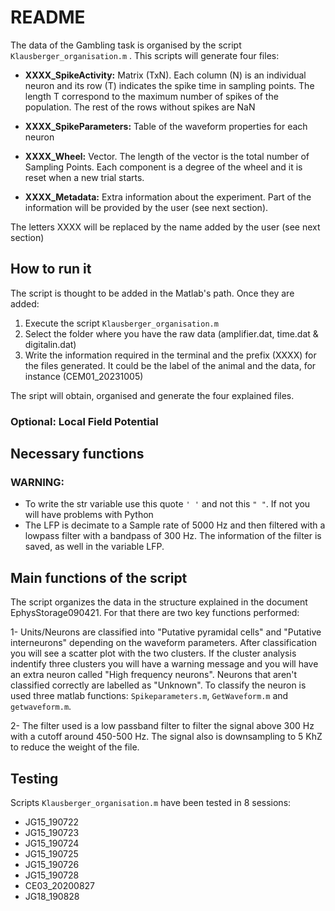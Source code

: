 # README

The data of the Gambling task is organised by the script `Klausberger_organisation.m` . This scripts will generate four files:
- **XXXX_SpikeActivity:** Matrix (TxN). Each column (N) is an individual neuron and its row (T) indicates the spike time in sampling points. The length T correspond to the maximum number of spikes of the population. The rest of the rows without spikes are NaN
  
- **XXXX_SpikeParameters:** Table of the waveform properties for each neuron

- **XXXX_Wheel:** Vector. The length of the vector is the total number of Sampling Points. Each component is a degree of the wheel and it is reset when a new trial starts.

- **XXXX_Metadata:** Extra information about the experiment. Part of the information will be provided by the user (see next section).

The letters XXXX will be replaced by the name added by the user (see next section)

## How to run it
The script is thought to be added in the Matlab's path. Once they are added:

1) Execute the script `Klausberger_organisation.m`
2) Select the folder where you have the raw data (amplifier.dat, time.dat & digitalin.dat)
3) Write the information required in the terminal and the prefix (XXXX) for the files generated. It could be the label of the animal and the data, for instance (CEM01_20231005)
  
The sript will obtain, organised and generate the four explained files.

### Optional: Local Field Potential 


## Necessary functions


### WARNING:
- To write the str variable use this quote `' '` and not this `" "`. If not you will have problems with Python
- The LFP is decimate to a Sample rate of 5000 Hz and then filtered with a lowpass filter with a bandpass of 300 Hz. The information of the filter is saved, as well in the variable LFP.

## Main functions of the script

The script organizes the data in the structure explained in the document EphysStorage090421. For that there are two key functions performed:

  1- Units/Neurons are classified into "Putative pyramidal cells" and "Putative interneurons" depending on the waveform parameters. After classification you will see a scatter plot with the two clusters. If the cluster analysis indentify three clusters you will have a warning message and you will have an extra neuron called "High frequency neurons". Neurons that aren't classified correctly are labelled as "Unknown". To classify the neuron is used three matlab functions: `Spikeparameters.m`, `GetWaveform.m` and `getwaveform.m`.
  
  2- The filter used is a low passband filter to filter the signal above 300 Hz with a cutoff around 450-500 Hz. The signal also is downsampling to 5 KhZ to reduce the weight of the file.
  
## Testing

Scripts `Klausberger_organisation.m` have been tested in 8 sessions: 
- JG15_190722
- JG15_190723
- JG15_190724
- JG15_190725
- JG15_190726
- JG15_190728
- CE03_20200827
- JG18_190828
